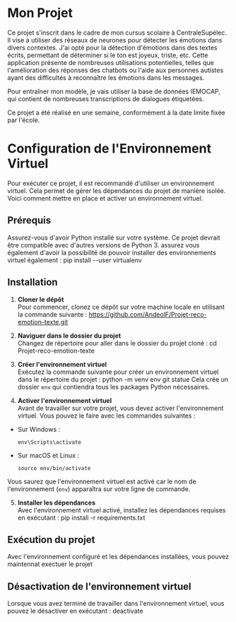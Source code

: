 # Mon Projet

Ce projet s'inscrit dans le cadre de mon cursus scolaire à CentraleSupélec. Il vise à utiliser des réseaux de neurones pour détecter les émotions dans divers contextes. J'ai opté pour la détection d'émotions dans des textes écrits, permettant de déterminer si le ton est joyeux, triste, etc. Cette application présente de nombreuses utilisations potentielles, telles que l'amélioration des réponses des chatbots ou l'aide aux personnes autistes ayant des difficultés à reconnaître les émotions dans les messages.

Pour entraîner mon modèle, je vais utiliser la base de données IEMOCAP, qui contient de nombreuses transcriptions de dialogues étiquetées.

Ce projet a été réalisé en une semaine, conformément à la date limite fixée par l'école.

# Configuration de l'Environnement Virtuel

Pour exécuter ce projet, il est recommandé d'utiliser un environnement virtuel. Cela permet de gérer les dépendances du projet de manière isolée. Voici comment mettre en place et activer un environnement virtuel.

## Prérequis

Assurez-vous d'avoir Python installé sur votre système. Ce projet devrait être compatible avec d'autres versions de Python 3.
assurez vous également d'avoir la possibilité de pouvoir installer des environnements virtuel également : pip install --user virtualenv 

## Installation

1. **Cloner le dépôt**  
   Pour commencer, clonez ce dépôt sur votre machine locale en utilisant la commande suivante : https://github.com/AndeolF/Projet-reco-emotion-texte.git

2. **Naviguer dans le dossier du projet**  
Changez de répertoire pour aller dans le dossier du projet cloné : cd Projet-reco-emotion-texte

3. **Créer l'environnement virtuel**  
Exécutez la commande suivante pour créer un environnement virtuel dans le répertoire du projet : python -m venv env
git statue
Cela crée un dossier `env` qui contiendra tous les packages Python nécessaires.

4. **Activer l'environnement virtuel**  
Avant de travailler sur votre projet, vous devez activer l'environnement virtuel. Vous pouvez le faire avec les commandes suivantes :

- Sur Windows :
  ```
  env\Scripts\activate
  ```
- Sur macOS et Linux :
  ```
  source env/bin/activate
  ```

Vous saurez que l'environnement virtuel est activé car le nom de l'environnement (`env`) apparaîtra sur votre ligne de commande.

5. **Installer les dépendances**  
Avec l'environnement virtuel activé, installez les dépendances requises en exécutant : pip install -r requirements.txt

## Exécution du projet

Avec l'environnement configuré et les dépendances installées, vous pouvez maintennat exectuer le projet

## Désactivation de l'environnement virtuel

Lorsque vous avez terminé de travailler dans l'environnement virtuel, vous pouvez le désactiver en exécutant : deactivate